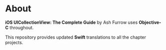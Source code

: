 # About 

**iOS UICollectionView: The Complete Guide** by Ash Furrow uses **Objective-C** throughout.

This repository provides updated **Swift** translations to all the chapter projects.

